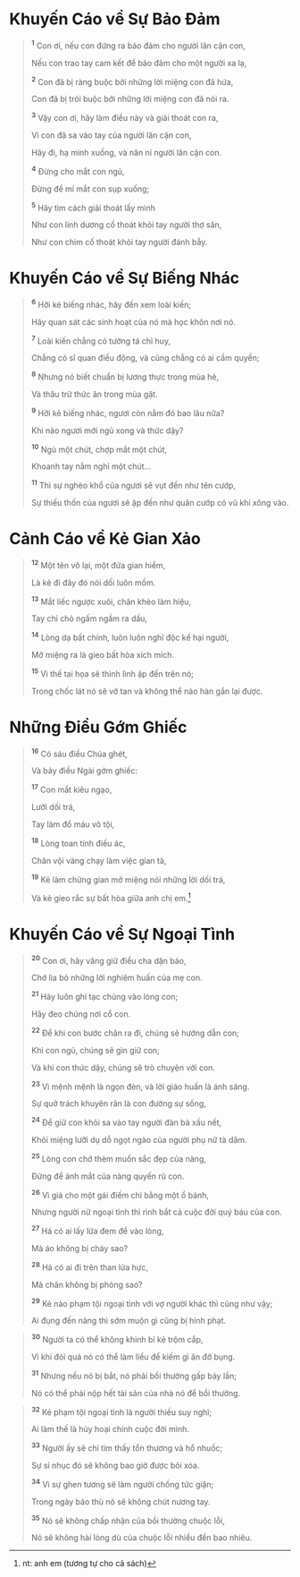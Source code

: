 # Khuyến Cáo về Sự Bảo Ðảm

> <sup><b>1</b></sup> Con ơi, nếu con đứng ra bảo đảm cho người lân cận con,
> 
> Nếu con trao tay cam kết để bảo đảm cho một người xa lạ,
> 
> <sup><b>2</b></sup> Con đã bị ràng buộc bởi những lời miệng con đã hứa,
> 
> Con đã bị trói buộc bởi những lời miệng con đã nói ra.
> 
> <sup><b>3</b></sup> Vậy con ơi, hãy làm điều này và giải thoát con ra,
> 
> Vì con đã sa vào tay của người lân cận con,
> 
> Hãy đi, hạ mình xuống, và năn nỉ người lân cận con.
> 
> <sup><b>4</b></sup> Ðừng cho mắt con ngủ,
> 
> Ðừng để mí mắt con sụp xuống;
> 
> <sup><b>5</b></sup> Hãy tìm cách giải thoát lấy mình
> 
> Như con linh dương cố thoát khỏi tay người thợ săn,
> 
> Như con chim cố thoát khỏi tay người đánh bẫy.
>

# Khuyến Cáo về Sự Biếng Nhác

> <sup><b>6</b></sup> Hỡi kẻ biếng nhác, hãy đến xem loài kiến;
> 
> Hãy quan sát các sinh hoạt của nó mà học khôn nơi nó.
> 
> <sup><b>7</b></sup> Loài kiến chẳng có tướng tá chỉ huy,
> 
> Chẳng có sĩ quan điều động, và cũng chẳng có ai cầm quyền;
> 
> <sup><b>8</b></sup> Nhưng nó biết chuẩn bị lương thực trong mùa hè,
> 
> Và thâu trữ thức ăn trong mùa gặt.
> 
> <sup><b>9</b></sup> Hỡi kẻ biếng nhác, ngươi còn nằm đó bao lâu nữa?
> 
> Khi nào ngươi mới ngủ xong và thức dậy?
> 
> <sup><b>10</b></sup> Ngủ một chút, chợp mắt một chút,
> 
> Khoanh tay nằm nghỉ một chút...
> 
> <sup><b>11</b></sup> Thì sự nghèo khổ của ngươi sẽ vụt đến như tên cướp,
> 
> Sự thiếu thốn của ngươi sẽ ập đến như quân cướp có vũ khí xông vào.
>

# Cảnh Cáo về Kẻ Gian Xảo

> <sup><b>12</b></sup> Một tên vô lại, một đứa gian hiểm,
> 
> Là kẻ đi đây đó nói dối luôn mồm.
> 
> <sup><b>13</b></sup> Mắt liếc ngược xuôi, chân khèo làm hiệu,
> 
> Tay chỉ chỏ ngấm ngầm ra dấu,
> 
> <sup><b>14</b></sup> Lòng dạ bất chính, luôn luôn nghĩ độc kế hại người,
> 
> Mở miệng ra là gieo bất hòa xích mích.
> 
> <sup><b>15</b></sup> Vì thế tai họa sẽ thình lình ập đến trên nó;
> 
> Trong chốc lát nó sẽ vỡ tan và không thể nào hàn gắn lại được.
>

# Những Ðiều Gớm Ghiếc

> <sup><b>16</b></sup> Có sáu điều Chúa ghét,
> 
> Và bảy điều Ngài gớm ghiếc:
> 
> <sup><b>17</b></sup> Con mắt kiêu ngạo,
> 
> Lưỡi dối trá,
> 
> Tay làm đổ máu vô tội,
> 
> <sup><b>18</b></sup> Lòng toan tính điều ác,
> 
> Chân vội vàng chạy làm việc gian tà,
> 
> <sup><b>19</b></sup> Kẻ làm chứng gian mở miệng nói những lời dối trá,
> 
> Và kẻ gieo rắc sự bất hòa giữa anh chị em.[^1]
>

# Khuyến Cáo về Sự Ngoại Tình

> <sup><b>20</b></sup> Con ơi, hãy vâng giữ điều cha dặn bảo,
> 
> Chớ lìa bỏ những lời nghiêm huấn của mẹ con.
> 
> <sup><b>21</b></sup> Hãy luôn ghi tạc chúng vào lòng con;
> 
> Hãy đeo chúng nơi cổ con.
> 
> <sup><b>22</b></sup> Ðể khi con bước chân ra đi, chúng sẽ hướng dẫn con;
> 
> Khi con ngủ, chúng sẽ gìn giữ con;
> 
> Và khi con thức dậy, chúng sẽ trò chuyện với con.
> 
> <sup><b>23</b></sup> Vì mệnh mệnh là ngọn đèn, và lời giáo huấn là ánh sáng.
> 
> Sự quở trách khuyên răn là con đường sự sống,
> 
> <sup><b>24</b></sup> Ðể giữ con khỏi sa vào tay người đàn bà xấu nết,
> 
> Khỏi miệng lưỡi dụ dỗ ngọt ngào của người phụ nữ tà dâm.
> 
> <sup><b>25</b></sup> Lòng con chớ thèm muốn sắc đẹp của nàng,
> 
> Ðừng để ánh mắt của nàng quyến rũ con.
> 
> <sup><b>26</b></sup> Vì giá cho một gái điếm chỉ bằng một ổ bánh,
> 
> Nhưng người nữ ngoại tình thì rình bắt cả cuộc đời quý báu của con.
> 
> <sup><b>27</b></sup> Há có ai lấy lửa đem để vào lòng,
> 
> Mà áo không bị cháy sao?
> 
> <sup><b>28</b></sup> Há có ai đi trên than lửa hực,
> 
> Mà chân không bị phỏng sao?
> 
> <sup><b>29</b></sup> Kẻ nào phạm tội ngoại tình với vợ người khác thì cũng như vậy;
> 
> Ai đụng đến nàng thì sớm muộn gì cũng bị hình phạt.
>


> <sup><b>30</b></sup> Người ta có thể không khinh bỉ kẻ trộm cắp,
> 
> Vì khi đói quá nó có thể làm liều để kiếm gì ăn đỡ bụng.
> 
> <sup><b>31</b></sup> Nhưng nếu nó bị bắt, nó phải bồi thường gấp bảy lần;
> 
> Nó có thể phải nộp hết tài sản của nhà nó để bồi thường.
>


> <sup><b>32</b></sup> Kẻ phạm tội ngoại tình là người thiếu suy nghĩ;
> 
> Ai làm thế là hủy hoại chính cuộc đời mình.
> 
> <sup><b>33</b></sup> Người ấy sẽ chỉ tìm thấy tổn thương và hổ nhuốc;
> 
> Sự sỉ nhục đó sẽ không bao giờ được bôi xóa.
> 
> <sup><b>34</b></sup> Vì sự ghen tương sẽ làm người chồng tức giận;
> 
> Trong ngày báo thù nó sẽ không chút nương tay.
> 
> <sup><b>35</b></sup> Nó sẽ không chấp nhận của bồi thường chuộc lỗi,
> 
> Nó sẽ không hài lòng dù của chuộc lỗi nhiều đến bao nhiêu.
>

[^1]: nt: anh em (tương tự cho cả sách)
